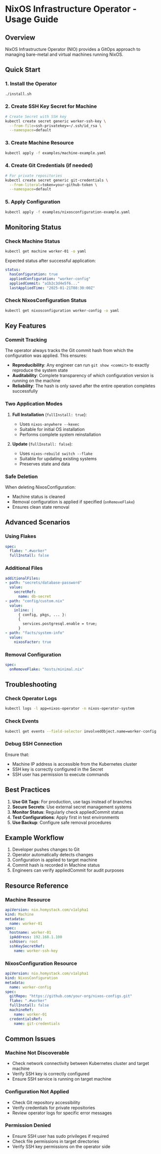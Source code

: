 # NixOS Infrastructure Operator - Usage Guide

## Overview

NixOS Infrastructure Operator (NIO) provides a GitOps approach to managing bare-metal and virtual machines running NixOS.

## Quick Start

### 1. Install the Operator

```bash
./install.sh
```

### 2. Create SSH Key Secret for Machine

```bash
# Create Secret with SSH key
kubectl create secret generic worker-ssh-key \
  --from-file=ssh-privatekey=~/.ssh/id_rsa \
  --namespace=default
```

### 3. Create Machine Resource

```bash
kubectl apply -f examples/machine-example.yaml
```

### 4. Create Git Credentials (if needed)

```bash
# For private repositories
kubectl create secret generic git-credentials \
  --from-literal=token=your-github-token \
  --namespace=default
```

### 5. Apply Configuration

```bash
kubectl apply -f examples/nixosconfiguration-example.yaml
```

## Monitoring Status

### Check Machine Status

```bash
kubectl get machine worker-01 -o yaml
```

Expected status after successful application:
```yaml
status:
  hasConfiguration: true
  appliedConfiguration: "worker-config"
  appliedCommit: "a1b2c3d4e5f6..."
  lastAppliedTime: "2025-01-21T08:30:00Z"
```

### Check NixosConfiguration Status

```bash
kubectl get nixosconfiguration worker-config -o yaml
```

## Key Features

### Commit Tracking

The operator always tracks the Git commit hash from which the configuration was applied. This ensures:

- **Reproducibility**: Any engineer can run `git show <commit>` to exactly reproduce the system state
- **Auditability**: Complete transparency of which configuration version is running on the machine
- **Reliability**: The hash is only saved after the entire operation completes successfully

### Two Application Modes

1. **Full Installation** (`fullInstall: true`):
   - Uses `nixos-anywhere --kexec`
   - Suitable for initial OS installation
   - Performs complete system reinstallation

2. **Update** (`fullInstall: false`):
   - Uses `nixos-rebuild switch --flake`
   - Suitable for updating existing systems
   - Preserves state and data

### Safe Deletion

When deleting NixosConfiguration:
- Machine status is cleaned
- Removal configuration is applied if specified (`onRemoveFlake`)
- Ensures clean state removal

## Advanced Scenarios

### Using Flakes

```yaml
spec:
  flake: ".#worker"
  fullInstall: false
```

### Additional Files

```yaml
additionalFiles:
- path: "secrets/database-password"
  value:
    secretRef:
      name: db-secret
- path: "config/custom.nix" 
  value:
    inline: |
      { config, pkgs, ... }:
      {
        services.postgresql.enable = true;
      }
- path: "facts/system-info"
  value:
    nixosFacter: true
```

### Removal Configuration

```yaml
spec:
  onRemoveFlake: "hosts/minimal.nix"
```

## Troubleshooting

### Check Operator Logs

```bash
kubectl logs -l app=nixos-operator -n nixos-operator-system
```

### Check Events

```bash
kubectl get events --field-selector involvedObject.name=worker-config
```

### Debug SSH Connection

Ensure that:
- Machine IP address is accessible from the Kubernetes cluster
- SSH key is correctly configured in the Secret
- SSH user has permission to execute commands

## Best Practices

1. **Use Git Tags**: For production, use tags instead of branches
2. **Secure Secrets**: Use external secret management systems
3. **Monitor Status**: Regularly check appliedCommit status
4. **Test Configurations**: Apply first in test environments
5. **Use Backup**: Configure safe removal procedures

## Example Workflow

1. Developer pushes changes to Git
2. Operator automatically detects changes
3. Configuration is applied to target machine
4. Commit hash is recorded in Machine status
5. Engineers can verify appliedCommit for audit purposes

## Resource Reference

### Machine Resource

```yaml
apiVersion: nio.homystack.com/v1alpha1
kind: Machine
metadata:
  name: worker-01
spec:
  hostname: worker-01
  ipAddress: 192.168.1.100
  sshUser: root
  sshKeySecretRef:
    name: worker-ssh-key
```

### NixosConfiguration Resource

```yaml
apiVersion: nio.homystack.com/v1alpha1
kind: NixosConfiguration
metadata:
  name: worker-config
spec:
  gitRepo: "https://github.com/your-org/nixos-configs.git"
  flake: ".#worker"
  fullInstall: false
  machineRef:
    name: worker-01
  credentialsRef:
    name: git-credentials
```

## Common Issues

### Machine Not Discoverable

- Check network connectivity between Kubernetes cluster and target machine
- Verify SSH key is correctly configured
- Ensure SSH service is running on target machine

### Configuration Not Applied

- Check Git repository accessibility
- Verify credentials for private repositories
- Review operator logs for specific error messages

### Permission Denied

- Ensure SSH user has sudo privileges if required
- Check file permissions in target directories
- Verify SSH key permissions on the operator side
